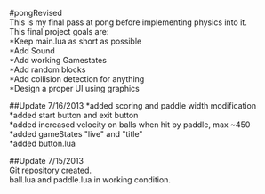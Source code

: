 #pongRevised  
This is my final pass at pong before implementing physics into it.  
This final project goals are:  
*Keep main.lua as short as possible  
*Add Sound  
*Add working Gamestates  
*Add random blocks  
*Add collision detection for anything  
*Design a proper UI using graphics  

##Update 7/16/2013
*added scoring and paddle width modification  
*added start button and exit button  
*added increased velocity on balls when hit by paddle, max ~450  
*added gameStates "live" and "title"  
*added button.lua

##Update 7/15/2013  
Git repository created.  
ball.lua and paddle.lua in working condition.